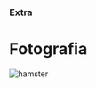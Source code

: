 ### Extra

# Fotografia
![hamster](https://github.com/user-attachments/assets/e12aa51a-4d8d-48e1-94eb-03139ac3beb6)
